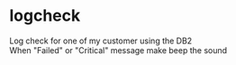 # logcheck
Log check for one of my customer using the DB2</br>
When "Failed" or "Critical" message make beep the sound
